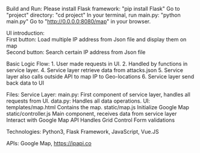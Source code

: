 Build and Run: Please install Flask framework: "pip install Flask" Go to
"project" directory: "cd project" In your terminal, run main.py: "python
main.py" Go to "http://0.0.0.0:8080/map" in your browser.

UI introduction:\
 First button: Load multiple IP address from Json file and display them
on map\
 Second button: Search certain IP address from Json file

Basic Logic Flow: 1. User made requests in UI. 2. Handled by functions
in service layer. 4. Service layer retrieve data from attacks.json 5.
Service layer also calls outside API to map IP to Geo-locations 6.
Service layer send back data to UI

Files: Service Layer: main.py: First component of service layer, handles
all requests from UI. data.py: Handles all data operations. UI:
templates/map.html Contains the map. static/map.js Initialize Google Map
static/controller.js Main component, receives data from service layer
Interact with Google Map API Handles Grid Control Form validations

Technologies: Python3, Flask Framework, JavaScript, Vue.JS

APIs: Google Map, https://ipapi.co




